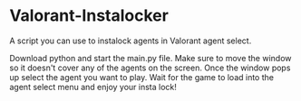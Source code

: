# Valorant-Instalocker
A script you can use to instalock agents in Valorant agent select.

Download python and start the main.py file. Make sure to move the window so it doesn't cover any of the agents on the screen. Once the window pops up select the agent you want to play. 
Wait for the game to load into the agent select menu and enjoy your insta lock!
